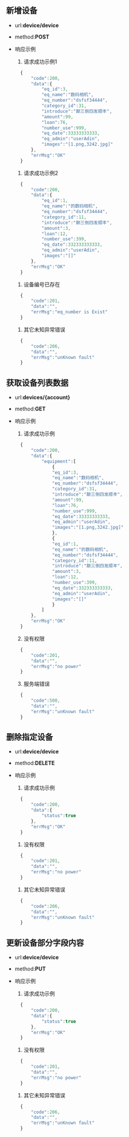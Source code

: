 ## 新增设备 
* url:**device/device**
* method:**POST**
* 响应示例
  1. 请求成功示例1
  ```js
    {
        "code":200,
        "data":{
            "eq_id":3,
            "eq_name":"数码相机",
            "eq_number":"dsfsf34444",
            "category_id":31,
            "introduce":"颠三倒四发顺丰",
            "amount":99,
            "loan":76,
            "number_use":999,
            "eq_date":33333333333,
            "eq_admin":"userAdin",
            "images":"[1.png,3242.jpg]"
        },
        "errMsg":"OK"
    }
  ```
  1. 请求成功示例2
  ```js
    {
        "code":200,
        "data":{
            "eq_id":1,
            "eq_name":"的数码相机",
            "eq_number":"dsfsf34444",
            "category_id":11,
            "introduce":"颠三倒四发顺丰",
            "amount":3,
            "loan":12,
            "number_use":399,
            "eq_date":332333333333,
            "eq_admin":"userAdin",
            "images":"[]"
        },
        "errMsg":"OK"
    }
  ```

    1. 设备编号已存在
  ```js
    {
        "code":201,
        "data":"",
        "errMsg":"eq_number is Exist"
    }
  ```

  1. 其它未知异常错误
  ```js
    {
        "code":206,
        "data":"",
        "errMsg":"unKnown fault"
    }
  ```


## 获取设备列表数据 
* url:**devices/{account}**
* method:**GET**
* 响应示例
  1. 请求成功示例
  ```js
    {
        "code":200,
        "data":{
            "equipment":[
                {
                "eq_id":3,
                "eq_name":"数码相机",
                "eq_number":"dsfsf34444",
                "category_id":31,
                "introduce":"颠三倒四发顺丰",
                "amount":99,
                "loan":76,
                "number_use":999,
                "eq_date":33333333333,
                "eq_admin":"userAdin",
                "images":"[1.png,3242.jpg]"
                },
                {
                "eq_id":1,
                "eq_name":"的数码相机",
                "eq_number":"dsfsf34444",
                "category_id":11,
                "introduce":"颠三倒四发顺丰",
                "amount":3,
                "loan":12,
                "number_use":399,
                "eq_date":332333333333,
                "eq_admin":"userAdin",
                "images":"[]"
                }
            ]
        },
        "errMsg":"OK"
    }
  ```

  2. 没有权限
  ```js
    {
        "code":201,
        "data":"",
        "errMsg":"no power"
    }
  ```

  3. 服务端错误
  ```js
    {
        "code":500,
        "data":"",
        "errMsg":"unKnown fault"
    }
  ```

## 删除指定设备 
* url:**device/device**
* method:**DELETE**
* 响应示例
  1. 请求成功示例
  ```js
    {
        "code":200,
        "data":{
            "status":true
        },
        "errMsg":"OK"
    }
  ```

    1. 没有权限
  ```js
    {
        "code":201,
        "data":"",
        "errMsg":"no power"
    }
  ```

  1. 其它未知异常错误
  ```js
    {
        "code":206,
        "data":"",
        "errMsg":"unKnown fault"
    }
  ```

## 更新设备部分字段内容 
* url:**device/device**
* method:**PUT**
* 响应示例
  1. 请求成功示例
  ```js
    {
        "code":200,
        "data":{
            "status":true
        },
        "errMsg":"OK"
    }
  ```

    1. 没有权限
  ```js
    {
        "code":201,
        "data":"",
        "errMsg":"no power"
    }
  ```

  1. 其它未知异常错误
  ```js
    {
        "code":206,
        "data":"",
        "errMsg":"unKnown fault"
    }
  ```


